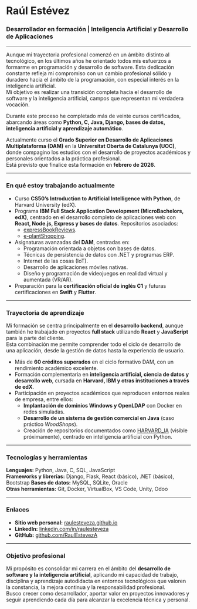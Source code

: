 # Raúl Estévez

### Desarrollador en formación | Inteligencia Artificial y Desarrollo de Aplicaciones

---

Aunque mi trayectoria profesional comenzó en un ámbito distinto al tecnológico, en los últimos años he orientado todos mis esfuerzos a formarme en programación y desarrollo de software. Esta dedicación constante refleja mi compromiso con un cambio profesional sólido y duradero hacia el ámbito de la programación, con especial interés en la inteligencia artificial.  
Mi objetivo es realizar una transición completa hacia el desarrollo de software y la inteligencia artificial, campos que representan mi verdadera vocación.

Durante este proceso he completado más de veinte cursos certificados, abarcando áreas como **Python, C, Java, Django, bases de datos, inteligencia artificial y aprendizaje automático**.  

Actualmente curso el **Grado Superior en Desarrollo de Aplicaciones Multiplataforma (DAM)** en la **Universitat Oberta de Catalunya (UOC)**, donde compagino los estudios con el desarrollo de proyectos académicos y personales orientados a la práctica profesional.  
Está previsto que finalice esta formación en **febrero de 2026**.

---

### En qué estoy trabajando actualmente

- Curso **CS50’s Introduction to Artificial Intelligence with Python**, de Harvard University (edX).
- Programa **IBM Full Stack Application Development (MicroBachelors, edX)**, centrado en el desarrollo completo de aplicaciones web con **React, Node.js, Express y bases de datos**. Repositorios asociados: 
  - [expressBookReviews](https://github.com/RaulEstevezA/expressBookReviews).
  - [e-plantShopping](https://github.com/RaulEstevezA/e-plantShopping).  
- Asignaturas avanzadas del **DAM**, centradas en:
  - Programación orientada a objetos con bases de datos.
  - Técnicas de persistencia de datos con .NET y programas ERP.    
  - Internet de las cosas (IoT).  
  - Desarrollo de aplicaciones móviles nativas.  
  - Diseño y programación de videojuegos en realidad virtual y aumentada (VR/AR).
- Preparación para la **certificación oficial de inglés C1** y futuras certificaciones en **Swift** y **Flutter**.

---

### Trayectoria de aprendizaje

Mi formación se centra principalmente en el **desarrollo backend**, aunque también he trabajado en proyectos **full stack** utilizando **React** y **JavaScript** para la parte del cliente.  
Esta combinación me permite comprender todo el ciclo de desarrollo de una aplicación, desde la gestión de datos hasta la experiencia de usuario.

- Más de **60 créditos superados** en el ciclo formativo DAM, con un rendimiento académico excelente.  
- Formación complementaria en **inteligencia artificial, ciencia de datos y desarrollo web**, cursada en **Harvard, IBM y otras instituciones a través de edX**.  
- Participación en proyectos académicos que reproducen entornos reales de empresa, entre ellos:  
  - **Implantación de dominios Windows y OpenLDAP** con Docker en redes simuladas.  
  - **Desarrollo de un sistema de gestión comercial en Java** (caso práctico *WoodShops*).  
  - Creación de repositorios documentados como [HARVARD_IA](https://github.com/RaulEstevezA/HARVARD_IA) (visible próximamente), centrado en inteligencia artificial con Python.
---

### Tecnologías y herramientas

**Lenguajes:** Python, Java, C, SQL, JavaScript  
**Frameworks y librerías:** Django, Flask, React (básico), .NET (básico), Bootstrap 
**Bases de datos:** MySQL, SQLite, Oracle  
**Otras herramientas:** Git, Docker, VirtualBox, VS Code, Unity, Odoo

---

### Enlaces

- **Sitio web personal:** [raulesteveza.github.io](https://raulesteveza.github.io/)  
- **LinkedIn:** [linkedin.com/in/raulesteveza](https://www.linkedin.com/in/raulesteveza/)  
- **GitHub:** [github.com/RaulEstevezA](https://github.com/RaulEstevezA)

---

### Objetivo profesional

Mi propósito es consolidar mi carrera en el ámbito del **desarrollo de software y la inteligencia artificial**, aplicando mi capacidad de trabajo, disciplina y aprendizaje autodidacta en entornos tecnológicos que valoren la constancia, la mejora continua y la responsabilidad profesional.  
Busco crecer como desarrollador, aportar valor en proyectos innovadores y seguir aprendiendo cada día para alcanzar la excelencia técnica y personal.